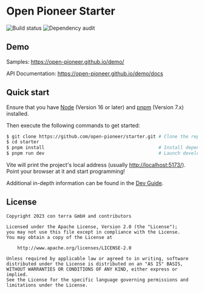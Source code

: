 # Open Pioneer Starter

![Build status](https://github.com/open-pioneer/starter/actions/workflows/test-and-build.yml/badge.svg) ![Dependency audit](https://github.com/open-pioneer/starter/actions/workflows/audit-dependencies.yml/badge.svg)

## Demo

Samples: <https://open-pioneer.github.io/demo/>

API Documentation: <https://open-pioneer.github.io/demo/docs>

## Quick start

Ensure that you have [Node](https://nodejs.org/en/) (Version 16 or later) and [pnpm](https://pnpm.io/) (Version 7.x) installed.

Then execute the following commands to get started:

```bash
$ git clone https://github.com/open-pioneer/starter.git # Clone the repository
$ cd starter
$ pnpm install                                          # Install dependencies
$ pnpm run dev                                          # Launch development server
```

Vite will print the project's local address (usually <http://localhost:5173/>).
Point your browser at it and start programming!

Additional in-depth information can be found in the [Dev Guide](./docs/dev/Guide.md).

## License

```
Copyright 2023 con terra GmbH and contributors

Licensed under the Apache License, Version 2.0 (the "License");
you may not use this file except in compliance with the License.
You may obtain a copy of the License at

    http://www.apache.org/licenses/LICENSE-2.0

Unless required by applicable law or agreed to in writing, software
distributed under the License is distributed on an "AS IS" BASIS,
WITHOUT WARRANTIES OR CONDITIONS OF ANY KIND, either express or implied.
See the License for the specific language governing permissions and
limitations under the License.
```
